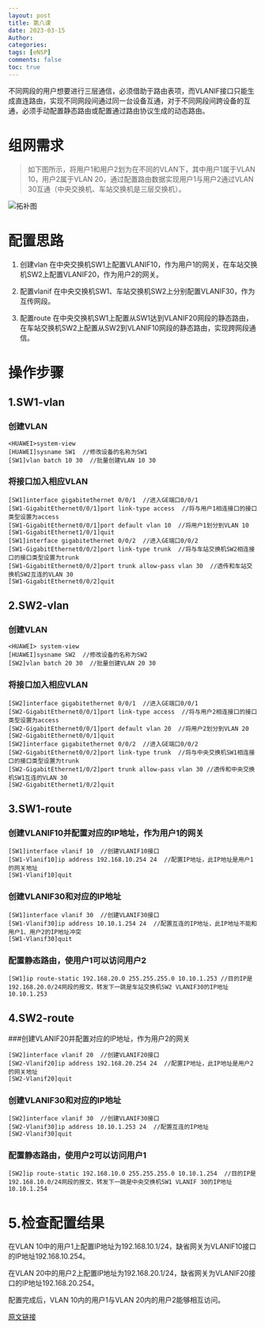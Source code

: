 ```yaml
---
layout: post
title: 第八课
date: 2023-03-15
Author: 
categories: 
tags: [eNSP]
comments: false
toc: true
---
```


不同网段的用户想要进行三层通信，必须借助于路由表项，而VLANIF接口只能生成直连路由，实现不同网段间通过同一台设备互通，对于不同网段间跨设备的互通，必须手动配置静态路由或配置通过路由协议生成的动态路由。

# 组网需求
> 如下图所示，将用户1和用户2划为在不同的VLAN下，其中用户1属于VLAN 10，用户2属于VLAN 20，通过配置路由数据实现用户1与用户2通过VLAN 30互通（中央交换机、车站交换机是三层交换机）。

![拓补图](https://camo.github.com/a3a99772c178ef1992eb643cf3c6ac1da7cf606ac572b98b73e7663a173362ed/68747470733a2f2f696d672d626c6f672e6373646e696d672e636e2f32303230303732393137303132363239332e706e67 "Topo")

# 配置思路

1. 创建vlan
在中央交换机SW1上配置VLANIF10，作为用户1的网关，在车站交换机SW2上配置VLANIF20，作为用户2的网关。

2. 配置vlanif
在中央交换机SW1、车站交换机SW2上分别配置VLANIF30，作为互传网段。

3. 配置route
在中央交换机SW1上配置从SW1达到VLANIF20网段的静态路由，在车站交换机SW2上配置从SW2到VLANIF10网段的静态路由，实现跨网段通信。


# 操作步骤

## 1.SW1-vlan

### 创建VLAN

```shell
<HUAWEI>system-view
[HUAWEI]sysname SW1  //修改设备的名称为SW1
[SW1]vlan batch 10 30  //批量创建VLAN 10 30
```

### 将接口加入相应VLAN

```shell
[SW1]interface gigabitethernet 0/0/1  //进入GE端口0/0/1
[SW1-GigabitEthernet0/0/1]port link-type access  //将与用户1相连接口的接口类型设置为access
[SW1-GigabitEthernet0/0/1]port default vlan 10  //将用户1划分到VLAN 10
[SW1-GigabitEthernet1/0/1]quit
[SW1]interface gigabitethernet 0/0/2  //进入GE端口0/0/2
[SW1-GigabitEthernet0/0/2]port link-type trunk  //将与车站交换机SW2相连接口的接口类型设置为trunk
[SW1-GigabitEthernet0/0/2]port trunk allow-pass vlan 30  //透传和车站交换机SW2互连的VLAN 30
[SW1-GigabitEthernet0/0/2]quit
```
    
## 2.SW2-vlan

### 创建VLAN
 
```shell
<HUAWEI> system-view
[HUAWEI]sysname SW2  //修改设备的名称为SW2
[SW2]vlan batch 20 30  //批量创建VLAN 20 30
```

### 将接口加入相应VLAN
 
```shell
[SW2]interface gigabitethernet 0/0/1  //进入GE端口0/0/1
[SW2-GigabitEthernet0/0/1]port link-type access  //将与用户2相连接口的接口类型设置为access
[SW2-GigabitEthernet0/0/1]port default vlan 20  //将用户2划分到VLAN 20
[SW2-GigabitEthernet0/0/1]quit
[SW2]interface gigabitethernet 0/0/2  //进入GE端口0/0/2
[SW2-GigabitEthernet0/0/2]port link-type trunk  //将与中央交换机SW1相连接口的接口类型设置为trunk
[SW2-GigabitEthernet1/0/2]port trunk allow-pass vlan 30 //透传和中央交换机SW1互连的VLAN 30
[SW2-GigabitEthernet1/0/2]quit
```
    
## 3.SW1-route

### 创建VLANIF10并配置对应的IP地址，作为用户1的网关
 
```shell
[SW1]interface vlanif 10  //创建VLANIF10接口
[SW1-Vlanif10]ip address 192.168.10.254 24  //配置IP地址，此IP地址是用户1的网关地址
[SW1-Vlanif10]quit
```
 
### 创建VLANIF30和对应的IP地址
 
```shell
[SW1]interface vlanif 30  //创建VLANIF30接口
[SW1-Vlanif30]ip address 10.10.1.254 24  //配置互连的IP地址，此IP地址不能和用户1、用户2的IP地址冲突
[SW1-Vlanif30]quit
```

### 配置静态路由，使用户1可以访问用户2
 
```shell
[SW1]ip route-static 192.168.20.0 255.255.255.0 10.10.1.253 //目的IP是192.168.20.0/24网段的报文，转发下一跳是车站交换机SW2 VLANIF30的IP地址10.10.1.253
```
    
## 4.SW2-route

###创建VLANIF20并配置对应的IP地址，作为用户2的网关
 
```shell
[SW2]interface vlanif 20  //创建VLANIF20接口
[SW2-Vlanif20]ip address 192.168.20.254 24  //配置IP地址，此IP地址是用户2的网关地址
[SW2-Vlanif20]quit
```
 
### 创建VLANIF30和对应的IP地址
 
```shell
[SW2]interface vlanif 30  //创建VLANIF30接口
[SW2-Vlanif30]ip address 10.10.1.253 24  //配置互连的IP地址
[SW2-Vlanif30]quit
```
 
### 配置静态路由，使用户2可以访问用户1
 
```shell
[SW2]ip route-static 192.168.10.0 255.255.255.0 10.10.1.254  //目的IP是192.168.10.0/24网段的报文，转发下一跳是中央交换机SW1 VLANIF 30的IP地址10.10.1.254
```
    
# 5.检查配置结果

在VLAN 10中的用户1上配置IP地址为192.168.10.1/24，缺省网关为VLANIF10接口的IP地址192.168.10.254。

在VLAN 20中的用户2上配置IP地址为192.168.20.1/24，缺省网关为VLANIF20接口的IP地址192.168.20.254。

配置完成后，VLAN 10内的用户1与VLAN 20内的用户2能够相互访问。

[原文链接](https://blog.csdn.net/kerrysu2015/article/details/107669947)
